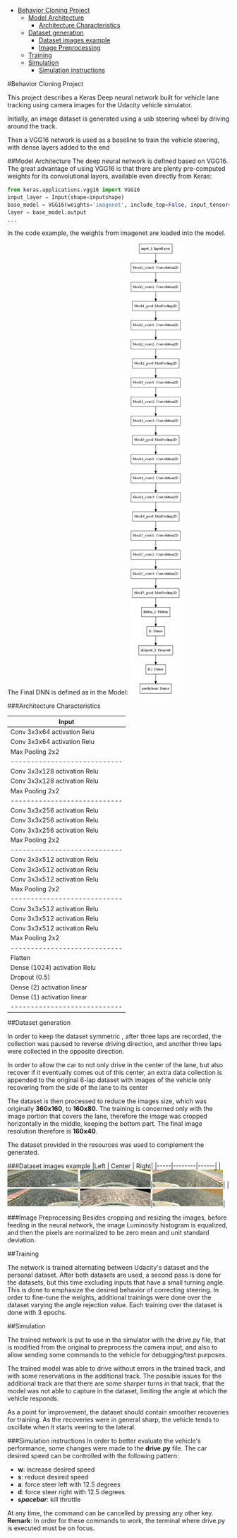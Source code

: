 - [Behavior Cloning Project](#)
	- [Model Architecture](https://github.com/renatogg/Udacity_P3/edit/master/readme.md#Model-Architecture)
		- [Architecture Characteristics](https://github.com/renatogg/Udacity_P3/edit/master/readme.md#Architecture-Characteristics)
	- [Dataset generation](https://github.com/renatogg/Udacity_P3/edit/master/readme.md#Dataset-generation)
		- [Dataset images example](https://github.com/renatogg/Udacity_P3/edit/master/readme.md#Dataset-images-example)
		- [Image Preprocessing](https://github.com/renatogg/Udacity_P3/edit/master/readme.md#Image-Preprocessing)
	- [Training](https://github.com/renatogg/Udacity_P3/edit/master/readme.md#Training)
	- [Simulation](https://github.com/renatogg/Udacity_P3/edit/master/readme.md#Simulation)
		- [Simulation instructions](https://github.com/renatogg/Udacity_P3/edit/master/readme.md#Simulation-instructions)


#Behavior Cloning Project

This project describes a Keras Deep neural network built for vehicle lane
tracking using camera images for the Udacity vehicle simulator.

Initially, an image dataset is generated using a usb steering wheel by driving
around the track.

Then a VGG16 network is used as a baseline to train the vehicle steering, with
dense layers added to the end


##Model Architecture
The deep neural network is defined based on VGG16. The great advantage of using
VGG16 is that there are plenty pre-computed weights for its convolutional layers,
available even directly from Keras:
  ```python
  from keras.applications.vgg16 import VGG16
  input_layer = Input(shape=inputshape)
  base_model = VGG16(weights='imagenet', include_top=False, input_tensor=input_layer)
  layer = base_model.output
  ...
  ```

In the code example, the weights from imagenet are loaded into the model.

The Final DNN is defined as in the Model:
![DNN Model](model.png)

###Architecture Characteristics

|Input                       |
|----------------------------|
|Conv 3x3x64 activation Relu |
|Conv 3x3x64 activation Relu |
|Max Pooling 2x2             |
|----------------------------|
|Conv 3x3x128 activation Relu|
|Conv 3x3x128 activation Relu|
|Max Pooling 2x2             |
|----------------------------|
|Conv 3x3x256 activation Relu|
|Conv 3x3x256 activation Relu|
|Conv 3x3x256 activation Relu|
|Max Pooling 2x2             |
|----------------------------|
|Conv 3x3x512 activation Relu|
|Conv 3x3x512 activation Relu|
|Conv 3x3x512 activation Relu|
|Max Pooling 2x2             |
|----------------------------|
|Conv 3x3x512 activation Relu|
|Conv 3x3x512 activation Relu|
|Conv 3x3x512 activation Relu|
|Max Pooling 2x2             |
|----------------------------|
|Flatten                     |
|Dense (1024) activation Relu|
|Dropout (0.5)               |
|Dense (2)  activation linear|
|Dense (1)  activation linear|
|----------------------------|

##Dataset generation


In order to keep the dataset symmetric , after three laps are recorded, the
collection was paused to reverse driving direction, and another three laps were
collected in the opposite direction.

In order to allow the car to not only drive in the center of the lane, but also
recover if it eventually comes out of this center, an extra data collection is
appended to the original 6-lap dataset with images of the vehicle only
recovering from the side of the lane to its center

The dataset is then processed to reduce the images size, which was originally
__360x160__, to __160x80__. The training is concerned only with the image portion that
covers the lane, therefore the image was cropped horizontally in the middle,
keeping the bottom part. The final image resolution therefore is __160x40__.

The dataset provided in the resources was used to complement the
generated.

###Dataset images example
|Left | Center | Right|
|-----|--------|------|
|![Left 1](/dataset_samples/l_1.jpg)|![Center 1](/dataset_samples/c_1.jpg)|![Right 1](/dataset_samples/r_1.jpg)|
|![Left 2](/dataset_samples/l_2.jpg)|![Center 2](/dataset_samples/c_2.jpg)|![Right 2](/dataset_samples/r_2.jpg)|

###Image Preprocessing
Besides cropping and resizing the images, before feeding in the neural network,
the image Luminosity histogram is equalized, and then the pixels are normalized
to be zero mean and unit standard deviation.

##Training

The network is trained alternating between Udacity's dataset and the personal
dataset. After both datasets are used, a second pass is done for the datasets,
but this time excluding inputs that have a small turning angle. This is done to
emphasize the desired behavior of correcting steering. In order to fine-tune the
weights, additional trainings were done over the dataset varying the angle
rejection value. Each training over the dataset is done with 3 epochs.

##Simulation

The trained network is put to use in the simulator with the drive.py file, that
is modified from the original to preprocess the camera input, and also to allow
sending some commands to the vehicle for debugging/test purposes.

The trained model was able to drive without errors in the trained track, and
with some reservations in the additional track. The possible issues for the
additional track are that there are some sharper turns in that track, that the
model was not able to capture in the dataset, limiting the angle at which the
vehicle responds.

As a point for improvement, the dataset should contain smoother recoveries for
training. As the recoveries were in general sharp, the vehicle tends to oscillate
when it starts veering to the lateral.

###Simulation instructions
In order to better evaluate the vehicle's performance, some changes were made to the __drive.py__ file. 
The car desired speed can be controlled with the following pattern:

* __w__: increase desired speed
* __s__: reduce desired speed
* __a__: force steer left with 12.5 degrees
* __d__: force steer right with 12.5 degrees
* __*spacebar*__: kill throttle

At any time, the command can be cancelled by pressing any other key.
**Remark**: In order for these commands to work, the terminal where drive.py is executed must be on focus.
